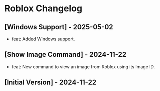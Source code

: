 # Roblox Changelog

## [Windows Support] - 2025-05-02

- feat: Added Windows support.

## [Show Image Command] - 2024-11-22

- feat: New command to view an image from Roblox using its Image ID.

## [Initial Version] - 2024-11-22
